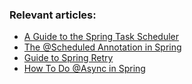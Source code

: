 ### Relevant articles:
- [A Guide to the Spring Task Scheduler](https://www.baeldung.com/spring-task-scheduler)
- [The @Scheduled Annotation in Spring](https://www.baeldung.com/spring-scheduled-tasks)
- [Guide to Spring Retry](https://www.baeldung.com/spring-retry)
- [How To Do @Async in Spring](https://www.baeldung.com/spring-async)
